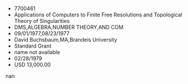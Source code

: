 
* 7700461
* Applications of Computers to Finite Free Resolutions and Topological Theory of Singularities
* DMS,ALGEBRA,NUMBER THEORY,AND COM
* 09/01/1977,08/23/1977
* David Buchsbaum,MA,Brandeis University
* Standard Grant
*   name not available
* 02/28/1979
* USD 13,000.00

nan
